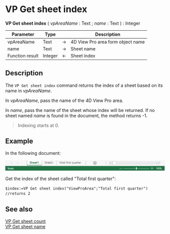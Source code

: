 # VP Get sheet index


**VP Get sheet index** ( *vpAreaName* : Text ; *name* : Text ) : Integer



|Parameter|Type| |Description|
|---|---|---|---|
|vpAreaName| Text|->|4D View Pro area form object name|
|name| Text|->|Sheet name|
|Function result|Integer|<-|Sheet index|

## Description

The `VP Get sheet index` command returns the index of a sheet based on its name in *vpAreaName*.

In *vpAreaName*, pass the name of the 4D View Pro area.

In *name*, pass the name of the sheet whose index will be returned. If no sheet named *name* is found in the document, the method returns -1.

>Indexing starts at 0.

## Example

In the following document:

![](../images/vp-sheet-index-name.png)

Get the index of the sheet called "Total first quarter":

```4d
$index:=VP Get sheet index("ViewProArea";"Total first quarter") //returns 2
```

## See also

[VP Get sheet count](VP%20Get%20sheet%20count.md)<br/>
[VP Get sheet name](VP%20Get%20sheet%20name.md)